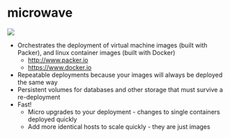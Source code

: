microwave
=========

![](https://raw.github.com/pokle/microwave/master/doco/microwave.png)


- Orchestrates the deployment of virtual machine images (built with Packer), and linux container images (built with Docker)
	- http://www.packer.io
	- https://www.docker.io
- Repeatable deployments because your images will always be deployed the same way
- Persistent volumes for databases and other storage that must survive a re-deployment
- Fast! 
	- Micro upgrades to your deployment - changes to single containers deployed quickly
	- Add more identical hosts to scale quickly - they are just images


